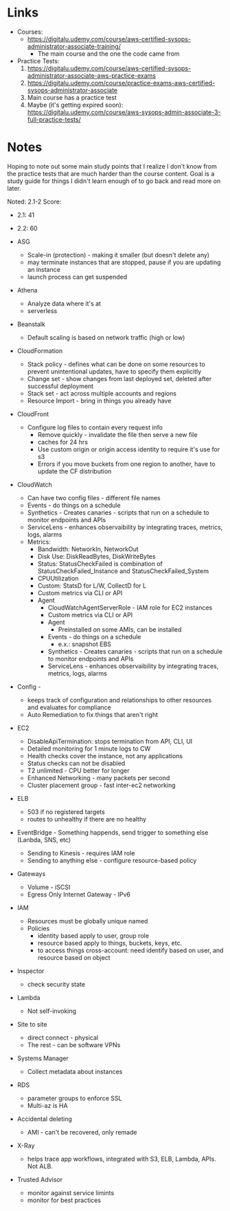 # Links

* Courses:
  * https://digitalu.udemy.com/course/aws-certified-sysops-administrator-associate-training/
    * The main course and the one the code came from 
* Practice Tests:
  1. https://digitalu.udemy.com/course/aws-certified-sysops-administrator-associate-aws-practice-exams
  2. https://digitalu.udemy.com/course/practice-exams-aws-certified-sysops-administrator-associate
  3. Main course has a practice test
  4. Maybe (it's getting expired soon): https://digitalu.udemy.com/course/aws-sysops-admin-associate-3-full-practice-tests/

# Notes
Hoping to note out some main study points that I realize I don't know from the practice tests that are much harder than the course content.
Goal is a study guide for things I didn't learn enough of to go back and read more on later. 

Noted: 2.1-2
Score: 
* 2.1: 41
* 2.2: 60


* ASG
  * Scale-in (protection) - making it smaller (but doesn't delete any)
  * may terminate instances that are stopped, pause if you are updating an instance
  * launch process can get suspended 

* Athena 
	* Analyze data where it's at
	* serverless
* Beanstalk
  * Default scaling is based on network traffic (high or low)

* CloudFormation
  * Stack policy - defines what can be done on some resources to prevent unintentional updates, have to specify them explicitly
  * Change set - show changes from last deployed set, deleted after successful deployment
  * Stack set - act across multiple accounts and regions
  * Resource Import - bring in things you already have
* CloudFront
	* Configure log files to contain every request info
	  * Remove quickly - invalidate the file then serve a new file
	  * caches for 24 hrs
	  * Use custom origin or origin access identity to require it's use for s3
	  * Errors if you move buckets from one region to another, have to update the CF distribution
* CloudWatch
  * Can have two config files - different file names
  * Events - do things on a schedule
  * Synthetics - Creates canaries - scripts that run on a schedule to monitor endpoints and APIs
  * ServiceLens - enhances observaibility by integrating traces, metrics, logs, alarms
  * Metrics:
    * Bandwidth: NetworkIn, NetworkOut
    * Disk Use: DiskReadBytes, DiskWriteBytes
    * Status: StatusCheckFailed is combination of StatusCheckFailed_Instance and StatusCheckFailed_System
    * CPUUtilization
    * Custom: StatsD for L/W, CollectD for L
    * Custom metrics via CLI or API
	* Agent
	    * CloudWatchAgentServerRole - IAM role for EC2 instances
	    * Custom metrics via CLI or API
	    * Agent
		    * Preinstalled on some AMIs, can be installed
		* Events - do things on a schedule
			* e.x.: snapshot EBS
		* Synthetics - Creates canaries - scripts that run on a schedule to monitor endpoints and APIs
		* ServiceLens - enhances observaibility by integrating traces, metrics, logs, alarms
* Config - 
	* keeps track of configuration and relationships to other resources and evaluates for compliance
	* Auto Remediation to fix things that aren't right

* EC2
  * DisableApiTermination: stops termination from API, CLI, UI
  * Detailed monitoring for 1 minute logs to CW
  * Health checks cover the instance, not any applications 
  * Status checks can not be disabled
  * T2 unlimited - CPU better for longer
  * Enhanced Networking - many packets per second
  * Cluster placement group - fast inter-ec2 networking
* ELB
  * 503 if no registered targets
  * routes to unhealthy if there are no healthy
* EventBridge - Something happends, send trigger to something else (Lanbda, SNS, etc)
  * Sending to Kinesis - requires IAM role
  * Sending to anything else - configure resource-based policy 

* Gateways
	* Volume - iSCSI
	* Egress Only Internet Gateway - IPv6
* IAM
  * Resources must be globally unique named
  * Policies
	  * identity based apply to user, group role
	  * resource based apply to things, buckets, keys, etc.
	  * to access things cross-account: need identify based on user, and resource based on object
* Inspector
	* check security state 

* Lambda
  * Not self-invoking

* Site to site
	* direct connect - physical
	* The rest - can be software VPNs
* Systems Manager
	* Collect metadata about instances 
* RDS
	* parameter groups to enforce SSL
	* Multi-az is HA
* Accidental deleting
  * AMI - can't be recovered, only remade
* X-Ray
	* helps trace app workflows, integrated with S3, ELB, Lambda, APIs. Not ALB. 
* Trusted Advisor
  * monitor against service limints
  * monitor for best practices




